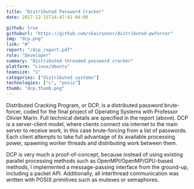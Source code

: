 ```yaml
---
title: "Distributed Password Cracker"
date: 2017-12-15T14:47:41-04:00

github: true
githuburl: "https://github.com/skairunner/distributed-pwforcer"
img: "dcp.png"
link: "#"
report: "/dcp_report.pdf"
role: "Developer"
summary: "Distributed threaded password cracker"
platform: "Linux/Ubuntu"
teamsize: "1"
categories: ["distributed systems"]
technologies: ["c", "posix"]
thumb: "dcp.thumb.png"
---
```


Distributed Cracking Program, or DCP, is a distributed password brute-forcer, coded for the final project of Operating Systems with Professor Olivier Marin. Full technical details are specified in the report (above). DCP is a server-client model, where clients connect via internet to the main server to receive work, in this case brute-forcing from a list of passwords. Each client attempts to take full advantage of its available processing power, spawning worker threads and distributing work between them.

DCP is very much a proof-of-concept, because instead of using existing parallel processing methods such as OpenMPI/OpenMP/GPU-based methods, I implemented a message-passing interface from the ground-up, including a packet API. Additionally, all interthread communication was written with POSIX primitives such as mutexes or semaphores. 
